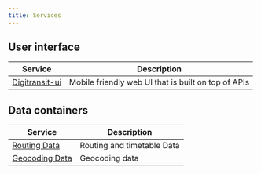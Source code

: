 ```yaml
---
title: Services
---
```


## User interface
| Service                               | Description                     |
|---------------------------------------|---------------------------------|
| [Digitransit-ui](./1-digitransit-ui/) | Mobile friendly web UI that is built on top of APIs

## Data containers
| Service                                                | Description                     |
|--------------------------------------------------------|---------------------------------|
| [Routing Data](./6-data-containers/routing-data/)      | Routing and timetable Data
| [Geocoding Data](./6-data-containers/geocoding-data/)  | Geocoding data               

